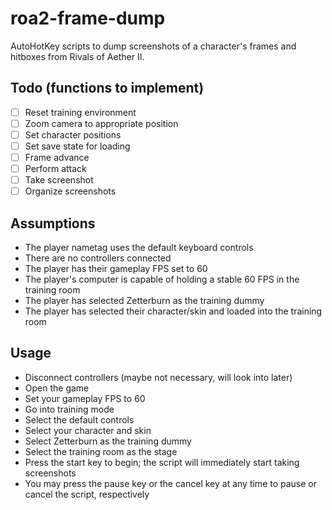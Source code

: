 # roa2-frame-dump
AutoHotKey scripts to dump screenshots of a character's frames and hitboxes from Rivals of Aether II.

## Todo (functions to implement)
- [ ] Reset training environment
- [ ] Zoom camera to appropriate position
- [ ] Set character positions
- [ ] Set save state for loading
- [ ] Frame advance
- [ ] Perform attack
- [ ] Take screenshot
- [ ] Organize screenshots

## Assumptions
- The player nametag uses the default keyboard controls
- There are no controllers connected
- The player has their gameplay FPS set to 60
- The player's computer is capable of holding a stable 60 FPS in the training room
- The player has selected Zetterburn as the training dummy
- The player has selected their character/skin and loaded into the training room

## Usage
- Disconnect controllers (maybe not necessary, will look into later)
- Open the game
- Set your gameplay FPS to 60
- Go into training mode
- Select the default controls
- Select your character and skin
- Select Zetterburn as the training dummy
- Select the training room as the stage
- Press the start key to begin; the script will immediately start taking screenshots
- You may press the pause key or the cancel key at any time to pause or cancel the script, respectively
